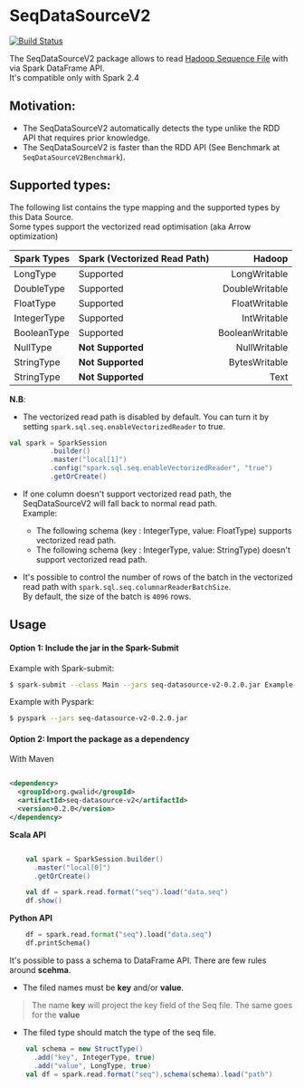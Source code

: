 # SeqDataSourceV2
[![Build Status](https://travis-ci.com/garawalid/seq-datasource-v2.svg?token=SMJd5DBDDJrYEpCNWqiF&branch=master)](https://travis-ci.com/garawalid/seq-datasource-v2)

The SeqDataSourceV2 package allows to read [Hadoop Sequence File](https://hadoop.apache.org/docs/current/api/org/apache/hadoop/io/SequenceFile.html) with via Spark DataFrame API.  
It's compatible only with Spark 2.4

## Motivation:
- The SeqDataSourceV2 automatically detects the type unlike the RDD API that requires prior knowledge.
- The SeqDataSourceV2 is faster than the RDD API (See Benchmark at `SeqDataSourceV2Benchmark`).


## Supported types:
The following list contains the type mapping and the supported types by this Data Source.  
Some types support the vectorized read optimisation (aka Arrow optimization)

| Spark Types   | Spark (Vectorized Read Path) | Hadoop          |
| ------------- | ------------------------|---------------:|
| LongType      | Supported | LongWritable    |
| DoubleType    | Supported |DoubleWritable  |
| FloatType     | Supported |FloatWritable   |
|  IntegerType  | Supported |IntWritable     |
| BooleanType   | Supported |BooleanWritable |
| NullType      | **Not Supported** |NullWritable    |
| StringType    | **Not Supported** | BytesWritable   |
| StringType    | **Not Supported** | Text            |

**N.B**:   
- The vectorized read path is disabled by default. You can turn it by setting `spark.sql.seq.enableVectorizedReader` to true.
```scala
val spark = SparkSession
          .builder()
          .master("local[1]")
          .config("spark.sql.seq.enableVectorizedReader", "true")
          .getOrCreate()
```

- If one column doesn't support vectorized read path, the SeqDataSourceV2 will fall back to normal read path.  
Example: 
    - The following schema (key : IntegerType, value: FloatType) supports vectorized read path. 
    - The following schema (key : IntegerType, value: StringType) doesn't support vectorized read path. 

- It's possible to control the number of rows of the batch in the vectorized read path with `spark.sql.seq.columnarReaderBatchSize`.  
By default, the size of the batch is `4096` rows.
## Usage

#### Option 1: Include the jar in the Spark-Submit
Example with Spark-submit:
```bash
$ spark-submit --class Main --jars seq-datasource-v2-0.2.0.jar Example-SNAPSHOT.jar
```
Example with Pyspark:
```bash
$ pyspark --jars seq-datasource-v2-0.2.0.jar
```

#### Option 2: Import the package as a dependency
With Maven
```xml

<dependency>
  <groupId>org.gwalid</groupId>
  <artifactId>seq-datasource-v2</artifactId>
  <version>0.2.0</version>
</dependency>
```

**Scala API**
```scala

    val spark = SparkSession.builder()
      .master("local[0]")
      .getOrCreate()

    val df = spark.read.format("seq").load("data.seq")
    df.show()

```
**Python API**
```python
    df = spark.read.format("seq").load("data.seq")
    df.printSchema()

```

It's possible to pass a schema to DataFrame API. There are few rules around **scehma**.
- The filed names must be **key** and/or **value**.
> The name **key** will project the key field of the Seq file. The same goes for the **value**
- The filed type should match the type of the seq file.

```scala
    val schema = new StructType()
      .add("key", IntegerType, true)
      .add("value", LongType, true)
    val df = spark.read.format("seq").schema(schema).load("path")

```